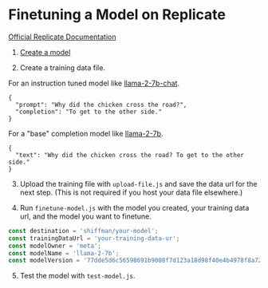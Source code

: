 # Finetuning a Model on Replicate

[Official Replicate Documentation](https://replicate.com/docs/guides/fine-tune-a-language-model)

1. [Create a model](https://replicate.com/create)

2. Create a training data file.

For an instruction tuned model like [llama-2-7b-chat](https://replicate.com/meta/llama-2-7b-chat).

```jsonl
{
  "prompt": "Why did the chicken cross the road?",
  "completion": "To get to the other side."
}
```

For a "base" completion model like [llama-2-7b](https://replicate.com/meta/llama-2-7b).

```jsonl
{
  "text": "Why did the chicken cross the road? To get to the other side."
}
```

3. Upload the training file with `upload-file.js` and save the data url for the next step. (This is not required if you host your data file elsewhere.)

4. Run `finetune-model.js` with the model you created, your training data url, and the model you want to finetune.

```js
const destination = 'shiffman/your-model';
const trainingDataUrl = 'your-training-data-ur';
const modelOwner = 'meta';
const modelName = 'llama-2-7b';
const modelVersion = '77dde5d6c56598691b9008f7d123a18d98f40e4b4978f8a72215ebfc2553ddd8';
```

5. Test the model with `test-model.js`.

